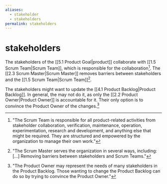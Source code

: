 ```yaml
---
aliases:
  - stakeholder
  - stakeholders
permalink: stakeholders
---
```

# stakeholders

The stakeholders of the [[5.1 Product Goal|product]] collaborate with [[1.5 Scrum Team|Scrum Team]], which is responsible for the collaboration[^the-scrum-team]. The [[2.3 Scrum Master|Scrum Master]] removes barriers between stakeholders and the [[1.5 Scrum Team|Scrum Team]][^scrum-master-removes-barriers].

[^the-scrum-team]: "The Scrum Team is responsible for all product-related activities from stakeholder collaboration, verification, maintenance, operation, experimentation, research and development, and anything else that might be required. They are structured and empowered by the organization to manage their own work."[^scrum-guide-2020]
[^scrum-master-removes-barriers]: "The Scrum Master serves the organization in several ways, including: \[...\] Removing barriers between stakeholders and Scrum Teams."[^scrum-guide-2020]

The stakeholders might want to update the [[4.1 Product Backlog|Product Backlog]]. In general, the may not do it, as only the [[2.2 Product Owner|Product Owner]] is accountable for it. Their only option is to convince the Product Owner of the changes.[^product-backlog-updates]


[^scrum-guide-2020]: [[1.2 Scrum Guide|Scrum Guide (2020)]]
[^product-backlog-updates]: "The Product Owner may represent the needs of many stakeholders in the Product Backlog. Those wanting to change the Product Backlog can do so by trying to convince the Product Owner."[^scrum-guide-2020]
